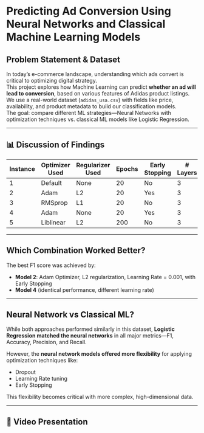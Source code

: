 
#  Predicting Ad Conversion Using Neural Networks and Classical Machine Learning Models

## Problem Statement & Dataset

In today’s e-commerce landscape, understanding which ads convert is critical to optimizing digital strategy.  
This project explores how Machine Learning can predict **whether an ad will lead to conversion**, based on various features of Adidas product listings.  
We use a real-world dataset (`adidas_usa.csv`) with fields like price, availability, and product metadata to build our classification models.  
The goal: compare different ML strategies—Neural Networks with optimization techniques vs. classical ML models like Logistic Regression.

---

## 📊 Discussion of Findings

| Instance | Optimizer Used | Regularizer Used | Epochs | Early Stopping | # Layers | Learning Rate | Accuracy | F1 Score | Recall | Precision |
|----------|----------------|------------------|--------|----------------|----------|----------------|----------|----------|--------|-----------|
| 1        | Default        | None             | 20     | No             | 3        | Default         | 0.8976   | 0.9095  | 0.9528 | 0.9266    |
| 2        | Adam           | L2               | 20     | Yes            | 3        | 0.001           | 0.8661   | 0.9257  | 1.0    | 0.8617    |
| 3        | RMSprop        | L1               | 20     | No             | 3        | 0.0005          | 0.8267   | 0.8971  | 0.9056 | 0.8888    |
| 4        | Adam           | None             | 20     | Yes            | 3        | 0.005           | 0.8346   | 0.9198  | 1.0    | 0.8346    |
| 5	       |Liblinear       |	L2               | 200    | No             | 3        |  Default        | 0.9370   | 0.9565  | 0.9500 | 0.9633    |


---

## Which Combination Worked Better?

The best F1 score was achieved by:
- **Model 2**: Adam Optimizer, L2 regularization, Learning Rate = 0.001, with Early Stopping
- **Model 4** (identical performance, different learning rate)
  
---

##  Neural Network vs Classical ML?

While both approaches performed similarly in this dataset, **Logistic Regression matched the neural networks** in all major metrics—F1, Accuracy, Precision, and Recall.

However, the **neural network models offered more flexibility** for applying optimization techniques like:
- Dropout
- Learning Rate tuning
- Early Stopping

This flexibility becomes critical with more complex, high-dimensional data.

---

## 🎥 Video Presentation

